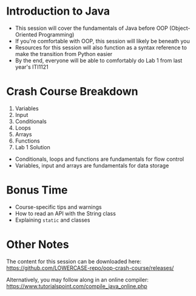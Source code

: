 # Introduction to Java
- This session will cover the fundamentals of Java before OOP (Object-Oriented Programming)
- If you're comfortable with OOP, this session will likely be beneath you
- Resources for this session will also function as a syntax reference to make the transition from Python easier
- By the end, everyone will be able to comfortably do Lab 1 from last year's ITI1121

# Crash Course Breakdown
1. Variables
2. Input
3. Conditionals
4. Loops
5. Arrays
6. Functions
7. Lab 1 Solution

- Conditionals, loops and functions are fundamentals for flow control
- Variables, input and arrays are fundamentals for data storage

# Bonus Time
- Course-specific tips and warnings
- How to read an API with the String class
- Explaining `static` and classes

# Other Notes
The content for this session can be downloaded here:
https://github.com/LOWERCASE-repo/oop-crash-course/releases/

Alternatively, you may follow along in an online compiler:
https://www.tutorialspoint.com/compile_java_online.php
